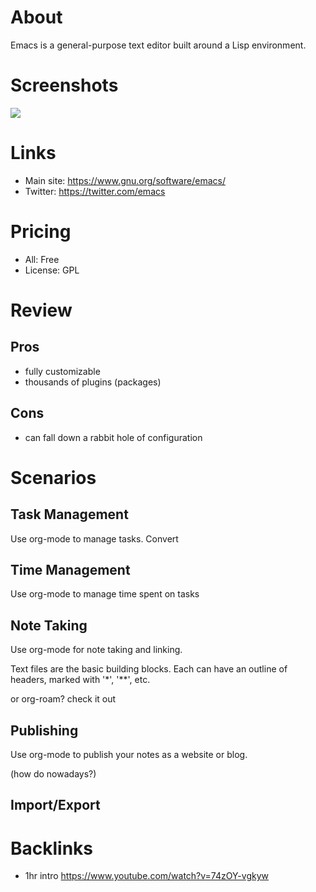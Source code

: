 # About

Emacs is a general-purpose text editor built around a Lisp environment.

# Screenshots

<!-- get better ones, upload somewhere -->

![](https://www.gnu.org/software/emacs/images/teaser.png)

# Links

- Main site: https://www.gnu.org/software/emacs/
- Twitter: https://twitter.com/emacs

# Pricing

- All: Free
- License: GPL

# Review

## Pros

- fully customizable
- thousands of plugins (packages)

## Cons

- can fall down a rabbit hole of configuration

# Scenarios

## Task Management

Use org-mode to manage tasks. Convert 

## Time Management

Use org-mode to manage time spent on tasks

## Note Taking

Use org-mode for note taking and linking.

Text files are the basic building blocks. Each can have an outline of headers, marked with '*', '**', etc.

or org-roam? check it out

## Publishing

Use org-mode to publish your notes as a website or blog.

(how do nowadays?)

## Import/Export

# Backlinks

- 1hr intro https://www.youtube.com/watch?v=74zOY-vgkyw
